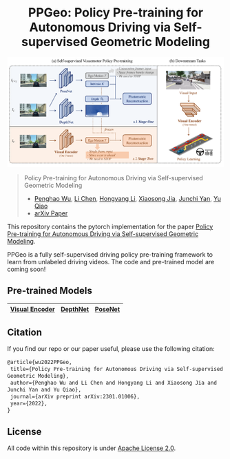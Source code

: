 <div align="center">   
  
# PPGeo: Policy Pre-training for Autonomous Driving via Self-supervised Geometric Modeling
</div>

![teaser](assets/teaser.png)

> Policy Pre-training for Autonomous Driving via Self-supervised Geometric Modeling 
>
> - [Penghao Wu](https://scholar.google.com/citations?user=9mssd5EAAAAJ&hl=en), [Li Chen](https://scholar.google.com/citations?user=ulZxvY0AAAAJ&hl=en&authuser=1), [Hongyang Li](https://lihongyang.info/), [Xiaosong Jia](https://jiaxiaosong1002.github.io/), [Junchi Yan](https://thinklab.sjtu.edu.cn/), [Yu Qiao](http://mmlab.siat.ac.cn/yuqiao/)
> - [arXiv Paper](https://arxiv.org/abs/2301.01006)

This repository contains the pytorch implementation for the paper [Policy Pre-training for Autonomous Driving via Self-supervised Geometric Modeling](https://arxiv.org/abs/2301.01006).

PPGeo is a fully self-supervised driving policy pre-training framework to learn from unlabeled driving videos. The code and pre-trained model are coming soon!

## Pre-trained Models

| [Visual Encoder](https://drive.google.com/file/d/1GAeLgT3Bd_koN9bRPDU1ksMpMlWfGXbE/view?usp=sharing) | [DepthNet](https://drive.google.com/file/d/1bzRVs97KbPtfXE-1Iwe60bUD4i0JXxhh/view?usp=sharing) | [PoseNet](https://drive.google.com/file/d/1sDeuJIvfC01NFyuLFyPI3-yihQRsmLY_/view?usp=sharing) |
|:--------------:|:--------:|:-------:|


## Citation

If you find our repo or our paper useful, please use the following citation:

```
@article{wu2022PPGeo,
 title={Policy Pre-training for Autonomous Driving via Self-supervised Geometric Modeling}, 
 author={Penghao Wu and Li Chen and Hongyang Li and Xiaosong Jia and Junchi Yan and Yu Qiao},
 journal={arXiv preprint arXiv:2301.01006},
 year={2022},
}
```

## License
All code within this repository is under [Apache License 2.0](https://www.apache.org/licenses/LICENSE-2.0).
